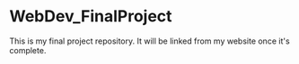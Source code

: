 # WebDev_FinalProject

This is my final project repository. It will be linked from my website once it's complete.

